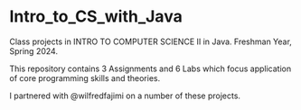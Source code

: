 # Intro_to_CS_with_Java
Class projects in INTRO TO COMPUTER SCIENCE II in Java. Freshman Year, Spring 2024.

This repository contains 3 Assignments and 6 Labs which focus application of core programming skills and theories.

I partnered with @wilfredfajimi on a number of these projects.
